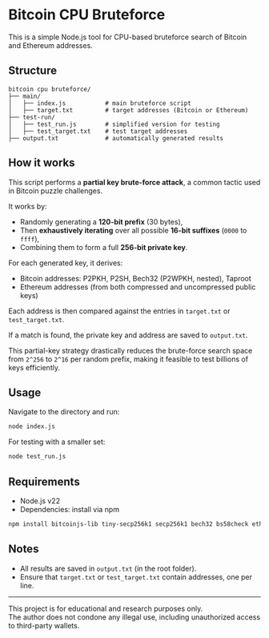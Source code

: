 # Bitcoin CPU Bruteforce

This is a simple Node.js tool for CPU-based bruteforce search of Bitcoin and Ethereum addresses.

## Structure
```
bitcoin cpu bruteforce/
├── main/
│   ├── index.js           # main bruteforce script
│   ├── target.txt         # target addresses (Bitcoin or Ethereum)
├── test-run/
│   ├── test_run.js        # simplified version for testing
│   ├── test_target.txt    # test target addresses
├── output.txt             # automatically generated results
```
## How it works

This script performs a **partial key brute-force attack**, a common tactic used in Bitcoin puzzle challenges.

It works by:
- Randomly generating a **120-bit prefix** (30 bytes),
- Then **exhaustively iterating** over all possible **16-bit suffixes** (`0000` to `ffff`),
- Combining them to form a full **256-bit private key**.

For each generated key, it derives:
- Bitcoin addresses: P2PKH, P2SH, Bech32 (P2WPKH, nested), Taproot
- Ethereum addresses (from both compressed and uncompressed public keys)

Each address is then compared against the entries in `target.txt` or `test_target.txt`.

If a match is found, the private key and address are saved to `output.txt`.

This partial-key strategy drastically reduces the brute-force search space from `2^256` to `2^16` per random prefix, making it feasible to test billions of keys efficiently.

## Usage

Navigate to the directory and run:
```bash
node index.js
```
For testing with a smaller set:
```bash
node test_run.js
```
## Requirements

- Node.js v22
- Dependencies: install via npm
```bash
npm install bitcoinjs-lib tiny-secp256k1 secp256k1 bech32 bs58check ethereum-cryptography
```
## Notes

- All results are saved in `output.txt` (in the root folder).
- Ensure that `target.txt` or `test_target.txt` contain addresses, one per line.

---

This project is for educational and research purposes only.  
The author does not condone any illegal use, including unauthorized access to third-party wallets.
